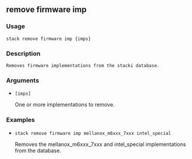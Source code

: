 ## remove firmware imp

### Usage

`stack remove firmware imp {imps}`

### Description


	Removes firmware implementations from the stacki database.

	

### Arguments

* `[imps]`

   One or more implementations to remove.


### Examples

* `stack remove firmware imp mellanox_m6xxx_7xxx intel_special`

   Removes the mellanox_m6xxx_7xxx and intel_special implementations from the database.



